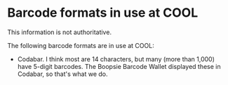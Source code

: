 # Barcode formats in use at COOL

This information is not authoritative.

The following barcode formats are in use at COOL:

- Codabar.  I think most are 14 characters, but many (more than 1,000) have 5-digit barcodes.  The Boopsie Barcode Wallet displayed these in Codabar, so that's what we do.
